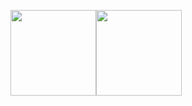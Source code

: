 <img align="" height="137px" src="https://github-readme-stats.vercel.app/api?username=xiaoshuang20&hide_title=true&hide_border=true&show_icons=true&include_all_commits=true&line_height=21&bg_color=0,EC6C6C,FFD479,FFFC79,73FA79&theme=graywhite&locale=cn" /><img align="" height="137px" src="https://github-readme-stats.vercel.app/api/top-langs/?username=xiaoshuang20&hide_title=true&hide_border=true&layout=compact&bg_color=0,73FA79,73FDFF,D783FF&theme=graywhite&locale=cn" />
